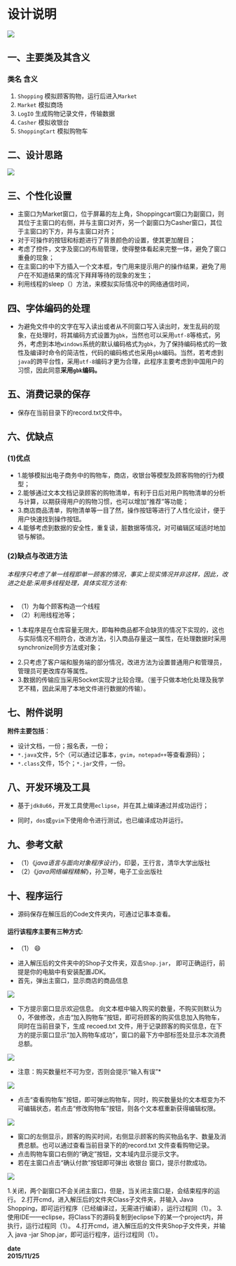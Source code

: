 # 设计说明 #
[![](https://img.shields.io/badge/JAVA-PASS-brightgreen.svg)]()
## 一、主要类及其含义
    
### 类名	含义
1. `Shopping`	模拟顾客购物，运行后进入`Market`  
1. `Market`	模拟商场  
1. `LogIO`	生成购物记录文件，传输数据  
1. `Casher`	模拟收银台  
1. `ShoppingCart`	模拟购物车

## 二、设计思路
![](https://github.com/AutuanLiu/Program/blob/master/设计思路.png)
## 三、个性化设置
- 主窗口为Market窗口，位于屏幕的左上角，Shoppingcart窗口为副窗口，则其位于主窗口的右侧，并与主窗口对齐，另一个副窗口为Casher窗口，其位于主窗口的下方，并与主窗口对齐；
- 对于可操作的按钮和标题进行了背景颜色的设置，使其更加醒目；
- 考虑了控件，文字及窗口的布局管理，使得整体看起来完整一体，避免了窗口重叠的现象；
- 在主窗口的中下方插入一个文本框，专门用来提示用户的操作结果，避免了用户在不知道结果的情况下拜拜等待的现象的发生；
- 利用线程的sleep（）方法，来模拟实际情况中的网络通信时间，
## 四、字体编码的处理
+ 为避免文件中的文字在写入读出或者从不同窗口写入读出时，发生乱码的现象，在处理时，将其编码方式设置为`gbk`，当然也可以采用`utf-8`等格式，另外，考虑到本地`windows`系统的默认编码格式为`gbk`，为了保持编码格式的一致性及编译时命令的简洁性，代码的编码格式也采用`gbk`编码。当然，若考虑到`java`的跨平台性，采用`utf-8`编码才更为合理，此程序主要考虑到中国用户的习惯，因此同意**采用`gbk`编码。**
## 五、消费记录的保存
+ 保存在当前目录下的record.txt文件中。
## 六、优缺点
### (1)优点
- 1.能够模拟出电子商务中的购物车，商店，收银台等模型及顾客购物的行为模型；
- 2.能够通过文本文档记录顾客的购物清单，有利于日后对用户购物清单的分析与计算，以期获得用户的购物习惯，也可以增加”推荐”等功能；
- 3.商店商品清单，购物清单等一目了然，操作按钮等进行了人性化设计，便于用户快速找到操作按钮。
- 4.能够考虑到数据的安全性，重复读，脏数据等情况，对可编辑区域适时地加锁与解锁。
### (2)缺点与改进方法
###### 本程序只考虑了单一线程即单一顾客的情况，事实上现实情况并非这样，因此，改进之处是:采用多线程处理，具体实现方法有:
 - （1）为每个顾客构造一个线程
 - （2）利用线程池等；
 + 1.本程序是在仓库容量无限大，即每种商品都不会缺货的情况下实现的，这也与实际情况不相符合，改进方法，引入商品存量这一属性，在处理数据时采用synchronize同步方法或对象；
 - 2.只考虑了客户端和服务端的部分情况，改进方法为设置普通用户和管理员，管理员可更改库存等属性。
 - 3.数据的传输应当采用Socket实现才比较合理。（鉴于只做本地化处理及我学艺不精，因此采用了本地文件进行数据的传输）。
## 七、附件说明
**附件主要包括**：
- 设计文档，一份；报名表，一份；
- `*.java`文件，5个（可以通过记事本，`gvim`，`notepad++`等查看源码）；
- `*.class`文件，15个；`*.jar`文件，一份。
## 八、开发环境及工具
- 基于`jdk8u66`，开发工具使用`eclipse`，并在其上编译通过并成功运行；
+ 同时，`dos`或`gvim`下使用命令进行测试，也已编译成功并运行。
## 九、参考文献
+ （1）《*java语言与面向对象程序设计*》，印晏，王行言，清华大学出版社
+ （2）《*java网络编程精解*》，孙卫琴，电子工业出版社
## 十、程序运行
+ 源码保存在解压后的Code文件夹内，可通过记事本查看。
#### 运行该程序主要有三种方式:
+ （1） :smile:
- 进入解压后的文件夹中的Shop子文件夹，双击`Shop.jar`， 即可正确运行，前提是你的电脑中有安装配置JDK。
- 首先，弹出主窗口，显示商店的商品信息

![](https://github.com/AutuanLiu/Program/blob/master/%E6%88%AA%E5%9B%BE/%E4%B8%BB%E7%AA%97%E5%8F%A3.PNG)

* 下方提示窗口显示欢迎信息。
向文本框中输入购买的数量，不购买则默认为0，不做修改，点击“加入购物车”按钮，即可将顾客的购买信息加入购物车，同时在当前目录下，生成  recoed.txt  文件，用于记录顾客的购买信息，在下方的提示窗口显示“加入购物车成功”，窗口的最下方中部标签处显示本次消费总额。 

![](https://github.com/AutuanLiu/Program/blob/master/%E6%88%AA%E5%9B%BE/%E7%A1%AE%E5%AE%9A.PNG)	

* 注意：购买数量栏不可为空，否则会提示“输入有误”*

![](https://github.com/AutuanLiu/Program/blob/master/%E6%88%AA%E5%9B%BE/%E9%94%99%E8%AF%AF1.PNG)

* 点击“查看购物车”按钮，即可弹出购物车，同时，购买数量处的文本框变为不可编辑状态，若点击“修改购物车”按钮，则各个文本框重新获得编辑权限。

![](https://github.com/AutuanLiu/Program/blob/master/%E6%88%AA%E5%9B%BE/%E8%B4%AD%E7%89%A9%E8%BD%A6.PNG)

* 窗口的左侧显示，顾客的购买时间，右侧显示顾客的购买物品名字、数量及消费总额。也可以通过查看当前目录下的的record.txt 文件查看购物记录。
* 点击购物车窗口右侧的“确定”按钮，文本域内显示提示文字。
* 若在主窗口点击“确认付款”按钮即可弹出 收银台 窗口，提示付款成功。

![](https://github.com/AutuanLiu/Program/blob/master/%E6%88%AA%E5%9B%BE/%E6%94%B6%E9%93%B6%E5%8F%B0.PNG)

1.关闭，两个副窗口不会关闭主窗口，但是，当关闭主窗口是，会结束程序的运行。
2.打开cmd，进入解压后的文件夹Class子文件夹，并输入 Java Shopping，即可运行程序（已经编译过，无需进行编译），运行过程同（1）。
3.使用IDE——eclipse，将Class下的源码复制到eclipse下的某一个project内，并执行，运行过程同（1）。
4.打开cmd，进入解压后的文件夹Shop子文件夹，并输入 java -jar Shop.jar，即可运行程序，运行过程同（1）。

**date**  
 **2015/11/25** 
